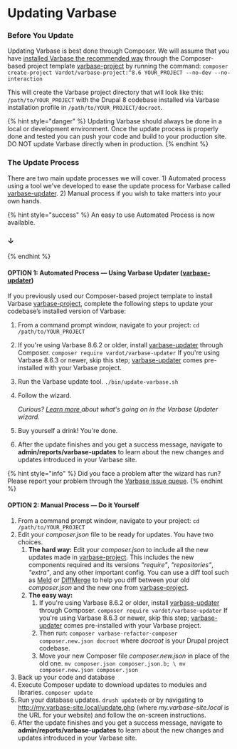 # Updating Varbase

### Before You Update

Updating Varbase is best done through Composer. We will assume that you have [installed Varbase the recommended way](../getting-started/installing-varbase.md) through the Composer-based project template [varbase-project](https://github.com/Vardot/varbase-project) by running the command: `composer create-project Vardot/varbase-project:^8.6 YOUR_PROJECT --no-dev --no-interaction`

This will create the Varbase project directory that will look like this: `/path/to/YOUR_PROJECT` with the Drupal 8 codebase installed via Varbase installation profile in `/path/to/YOUR_PROJECT/docroot`.

{% hint style="danger" %}
Updating Varbase should always be done in a local or development environment. Once the update process is properly done and tested you can push your code and build to your production site.  
DO NOT update Varbase directly when in production. 
{% endhint %}



### The Update Process

There are two main update processes we will cover. 1\) Automated process using a tool we've developed to ease the update process for Varbase called [varbase-updater](https://github.com/Vardot/varbase-updater). 2\) Manual process if you wish to take matters into your own hands.

{% hint style="success" %}
An easy to use Automated Process is now available.

### ↓
{% endhint %}

#### OPTION 1: Automated Process — Using Varbase Updater \([varbase-updater](https://github.com/Vardot/varbase-updater)\)

If you previously used our Composer-based project template to install Varbase [varbase-project](https://github.com/Vardot/varbase-project), complete the following steps to update your codebase’s installed version of Varbase:

1. From a command prompt window, navigate to your project: `cd /path/to/YOUR_PROJECT`  
2. If you're using Varbase 8.6.2 or older, install [varbase-updater](https://github.com/Vardot/varbase-updater) through Composer. `composer require vardot/varbase-updater`   If you're using Varbase 8.6.3 or newer, skip this step; [varbase-updater](https://github.com/Vardot/varbase-updater) comes pre-installed with your Varbase project. 
3. Run the Varbase update tool. `./bin/update-varbase.sh`  
4. Follow the wizard. 

   _Curious?_ [_Learn more_ ](understanding-varbase-updater-package.md)_about what's going on in the Varbase Updater wizard._

5. Buy yourself a drink! You're done. 
6. After the update finishes and you get a success message, navigate to **admin/reports/varbase-updates** to learn about the new changes and updates introduced in your Varbase site.

{% hint style="info" %}
Did you face a problem after the wizard has run? Please report your problem through the [Varbase issue queue](https://www.drupal.org/node/add/project-issue/varbase?component=Updater).
{% endhint %}



#### OPTION 2: Manual Process — Do it Yourself

1. From a command prompt window, navigate to your project:  `cd /path/to/YOUR_PROJECT`  
2. Edit your _composer.json_ file to be ready for updates. You have two choices.
   1. **The hard way:** Edit your _composer.json_ to include all the new updates made in [varbase-project](https://github.com/Vardot/varbase-project/blob/8.6.x/composer.json). This includes the new components required and its versions _"require"_, _"repositories"_, _"extra"_, and any other important config. You can use a diff tool such as [Meld](http://meldmerge.org/) or [DiffMerge](https://sourcegear.com/diffmerge/) to help you diff between your old _composer.json_ and the new one from [varbase-project](https://github.com/Vardot/varbase-project/blob/8.6.x/composer.json). 
   2. **The easy way:** 
      1. If you're using Varbase 8.6.2 or older, install [varbase-updater](https://github.com/Vardot/varbase-updater) through Composer. `composer require vardot/varbase-updater`   If you're using Varbase 8.6.3 or newer, skip this step; [varbase-updater](https://github.com/Vardot/varbase-updater) comes pre-installed with your Varbase project. 
      2. Then run: `composer varbase-refactor-composer composer.new.json docroot`  where _docroot_ is your Drupal project codebase. 
      3. Move your new Composer file _composer.new.json_ in place of the old one. `mv composer.json composer.json.b; \ mv composer.new.json composer.json` 
3. Back up your code and database 
4. Execute Composer update to download updates to modules and libraries. `composer update`  
5. Run your database updates. `drush updatedb`  or by navigating to http://my.varbase-site.local/update.php \(where _my.varbase-site.local_ is the URL for your website\) and follow the on-screen instructions. 
6. After the update finishes and you get a success message, navigate to **admin/reports/varbase-updates** to learn about the new changes and updates introduced in your Varbase site.

